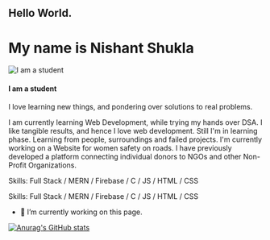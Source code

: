 ## Hello World.

# My name is Nishant Shukla


![I am a student](https://i.pinimg.com/736x/43/02/ad/4302adf0779fab92df4333e26f67b93a.jpg)
#### I am a student
I love learning new things, and pondering over solutions to real problems.

I am currently learning Web Development, while trying my hands over DSA.
I like tangible results, and hence I love web development. Still I'm in learning phase. Learning from people, surroundings and failed projects.
I'm currently working on a Website for women safety on roads. 
I have previously developed a platform connecting individual donors to NGOs and other Non-Profit Organizations.


Skills: Full Stack / MERN / Firebase / C / JS / HTML / CSS







Skills: Full Stack / MERN / Firebase / C / JS / HTML / CSS

- 🔭 I’m currently working on this page. 





[![Anurag's GitHub stats](https://github-readme-stats.vercel.app/api?username=niscollect)](https://github.com/anuraghazra/github-readme-stats)


<!--
**niscollect/niscollect** is a ✨ _special_ ✨ repository because its `README.md` (this file) appears on your GitHub profile.

Here are some ideas to get you started:

- 🔭 I’m currently working on ...
- 🌱 I’m currently learning ...
- 👯 I’m looking to collaborate on ...
- 🤔 I’m looking for help with ...
- 💬 Ask me about ...
- 📫 How to reach me: ...
- 😄 Pronouns: ...
- ⚡ Fun fact: ...
-->
